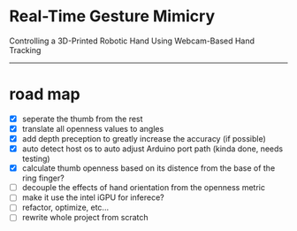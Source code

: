 # Real-Time Gesture Mimicry
 Controlling a 3D-Printed Robotic Hand Using Webcam-Based Hand Tracking

---

# road map
- [x] seperate the thumb from the rest
- [x] translate all openness values to angles
- [x] add depth preception to greatly increase the accuracy (if possible)
- [x] auto detect host os to auto adjust Arduino port path (kinda done, needs testing)
- [x] calculate thumb openness based on its distence from the base of the ring finger?
- [ ] decouple the effects of hand orientation from the openness metric
- [ ] make it use the intel iGPU for inferece?
- [ ] refactor, optimize, etc...
- [ ] rewrite whole project from scratch
